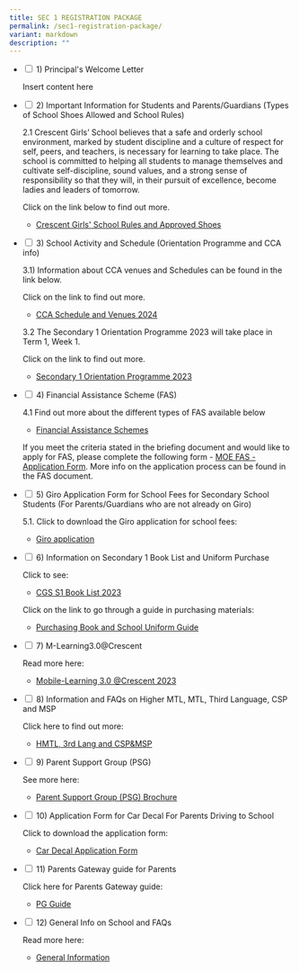```yaml
---
title: SEC 1 REGISTRATION PACKAGE
permalink: /sec1-registration-package/
variant: markdown
description: ""
---
```

<ul class="jekyllcodex\_accordion">  
  
<li><input type="checkbox" id="accordion1">  
<label for="accordion1">1) Principal's Welcome Letter</label><div>  
<p>Insert content here</p>  
</div></li>  
  
<li><input type="checkbox" id="accordion2">  
<label for="accordion2">2) Important Information for Students and Parents/Guardians (Types of School Shoes Allowed and School Rules)</label><div>  
<p>2.1 Crescent Girls’ School believes that a safe and orderly school environment, marked by student discipline and a culture of respect for self, peers, and teachers, is necessary for learning to take place. The school is committed to helping all students to manage themselves and cultivate self-discipline, sound values, and a strong sense of responsibility so that they will, in their pursuit of excellence, become ladies and leaders of tomorrow.</p>

<p>Click on the link below to find out more.
	
*   [Crescent Girls' School Rules and Approved Shoes](https://drive.google.com/file/d/1MFe42FdTQsCkTv2_LeW9DSJtp8yx848J/view?usp=sharing)</p>  
</div></li>  
  
<li><input type="checkbox" id="accordion3">  
<label for="accordion3">3) School Activity and Schedule (Orientation Programme and CCA info)</label><div>  
<p> 3.1) Information about CCA venues and Schedules can be found in the link below.<br>
	
Click on the link to find out more.
*    [CCA Schedule and Venues 2024](https://drive.google.com/file/d/1fsRF0hSZ9kF0b9XxuREo_xiChrUOofXK/view?usp=sharing)</p>
	
<p> 3.2 The Secondary 1 Orientation Programme 2023 will take place in Term 1, Week 1.&nbsp;
	
Click on the link to find out more.
*    [Secondary 1 Orientation Programme 2023](https://drive.google.com/file/d/11ZXy7S0Mga_LYuUwkqXTK_gaEder4l9o/view?usp=sharing)</p>
</div></li>


<li><input type="checkbox" id="accordion4">  
<label for="accordion4">4) Financial Assistance Scheme (FAS)</label><div>  
<p>4.1 Find out more about the different types of FAS available below

*   [Financial Assistance Schemes](https://drive.google.com/file/d/1HBKyjaxefswF_SL3rmP_2i00z2SzGuZ9/view?usp=sharing)<br>
    
If you meet the criteria stated in the briefing document and would like to apply for FAS, please complete the following form - [MOE FAS - Application Form](https://drive.google.com/file/d/1yYDXVEFFfWT-CJDtr8cqEweO3RX8KOUb/view?usp=sharing). More info on the application process can be found in the FAS document.</p>  
</div></li>  


<li><input type="checkbox" id="accordion5">  
<label for="accordion5">5) Giro Application Form for School Fees for Secondary School Students (For Parents/Guardians who are not already on Giro)</label><div>  
<p> 5.1. Click to download the Giro application for school fees:
	
*  [Giro application](https://drive.google.com/file/d/1qyGYCuZtrAA4pMwf5uoUpKk8FLa2sSVl/view?usp=sharing)</p>  
</div></li>


<li><input type="checkbox" id="accordion6">  
<label for="accordion6">6) Information on Secondary 1 Book List and Uniform Purchase</label><div>  
<p> Click to see:<br>
	
* [CGS S1 Book List 2023](https://drive.google.com/file/d/1TR88Rcer6ebn7hhguoBSTW3WPy2pdmhd/view?usp=sharing)</p>  
	
<p> Click on the link to go through a guide in purchasing materials:
	
* [Purchasing Book and School Uniform Guide](https://drive.google.com/file/d/10xrsZCNQ0pgvh9RC5i8Xxhg5x1U85epu/view?usp=sharing)</p>
</div></li>
  
	
<li><input type="checkbox" id="accordion7">  
<label for="accordion7">7) M-Learning3.0@Crescent</label><div>  
<p>Read more here:<br>
	
* [Mobile-Learning 3.0 @Crescent 2023](https://drive.google.com/file/d/1KavyEboJQ_fx5gl-vlSWgKi738MflMhq/view?usp=sharing)</p>  
</div></li>


<li><input type="checkbox" id="accordion8">  
<label for="accordion8">8) Information and FAQs on Higher MTL, MTL, Third Language, CSP and MSP</label><div>  
<p>Click here to find out more:<br>

* [HMTL, 3rd Lang and CSP&amp;MSP](https://drive.google.com/file/d/1RTXVg9zASQR-5xjVEiYVrVuFAbMy38Kw/view?usp=sharing)</p>
</div></li>


<li><input type="checkbox" id="accordion9">  
<label for="accordion9">9) Parent Support Group (PSG)</label><div>  
<p>See more here:
	
* [Parent Support Group (PSG) Brochure](https://drive.google.com/file/d/1dompWh47dxHy09N0SfPPZg_0hm0Aivgx/view?usp=sharing)</p>  
</div></li> 	


<li><input type="checkbox" id="accordion10">  
<label for="accordion10">10) Application Form for Car Decal For Parents Driving to School</label><div>  
<p>Click to download the application form:
	
* [Car Decal Application Form](https://drive.google.com/file/d/1YQH3gR-TF1iEzmeV0birINtjL-KEsIR4/view?usp=sharing)</p>  
</div></li>


<li><input type="checkbox" id="accordion11">  
<label for="accordion11">11) Parents Gateway guide for Parents</label><div>  
<p>Click here for Parents Gateway guide:
	
* [PG Guide](https://drive.google.com/file/d/1w2jm88ZjiksBdqXksRjKewxlcBZCKum_/view?usp=sharing)</p> 
</div></li>


<li><input type="checkbox" id="accordion12">  
<label for="accordion12">12) General Info on School and FAQs</label><div>  
<p>Read more here:
	
* [General Information](https://drive.google.com/file/d/1aadnQ5fnzWnNcELyCtkO3AZA2HiYddtS/view?usp=sharing)</p>  
</div></li> 	
	
</ul>